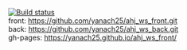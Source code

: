 [![Build status](https://ci.appveyor.com/api/projects/status/ixnq5la67dv06mgd?svg=true)](https://ci.appveyor.com/project/yanach25/ahj-ws-front)  
front: https://github.com/yanach25/ahj_ws_front.git  
back: https://github.com/yanach25/ahj_ws_back.git  
gh-pages: https://yanach25.github.io/ahj_ws_front/
